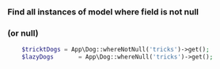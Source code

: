 ### Find all instances of model where field is not null
### (or null)
```php
	$tricktDogs = App\Dog::whereNotNull('tricks')->get();
	$lazyDogs		= App\Dog::whereNull('tricks')->get();
```
